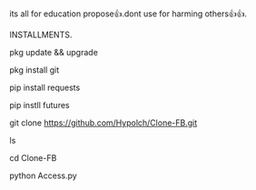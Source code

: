 its all for education propose👍.dont use for harming others👍👍.

INSTALLMENTS.

pkg update && upgrade 

pkg install git 

pip install requests

pip instll futures 

git clone https://github.com/Hypolch/Clone-FB.git

ls

cd Clone-FB

python Access.py
